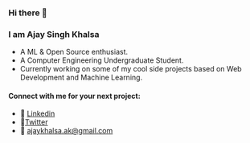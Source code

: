 ### Hi there 👋
### I am Ajay Singh Khalsa
- A ML & Open Source enthusiast.
- A Computer Engineering Undergraduate Student. 
- Currently working on some of my cool side projects based on Web Development and Machine Learning.

#### Connect with me for your next project: 
  - :briefcase: [Linkedin](https://www.linkedin.com/in/ajay-singh-khalsa/)
  - :hatching_chick:[Twitter](https://twitter.com/ajaykhalsa_ak)
  - :e-mail: ajaykhalsa.ak@gmail.com
